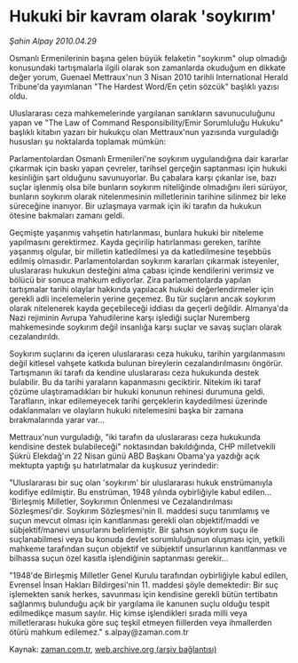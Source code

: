 # Hukuki bir kavram olarak 'soykırım'

*Şahin Alpay 2010.04.29*

<tr><td class="metin" colspan="2" style="padding-top: 20px; padding-left: 5px; ">Osmanlı Ermenilerinin başına gelen büyük felaketin "soykırım" olup olmadığı konusundaki tartışmalarla ilgili olarak son zamanlarda okuduğum en dikkate değer yorum, Guenael Mettraux'nun 3 Nisan 2010 tarihli International Herald Tribune'da yayımlanan "The Hardest Word/En çetin sözcük" başlıklı yazısı oldu.</td></tr><tr><td class="metin" colspan="2" style="padding-top: 20px; padding-left: 5px; "><p>Uluslararası ceza mahkemelerinde yargılanan sanıkların savunuculuğunu yapan ve "The Law of Command Responsibility/Emir Sorumluluğu Hukuku" başlıklı kitabın yazarı bir hukukçu olan Mettraux'nun yazısında vurguladığı hususları şu noktalarda toplamak mümkün:
<p>Parlamentolardan Osmanlı Ermenileri'ne soykırım uygulandığına dair kararlar çıkarmak için baskı yapan çevreler, tarihsel gerçeğin saptanması için hukuki kesinliğin şart olduğunu savunuyorlar. Bu çabalara karşı çıkanlar ise, bazı suçlar işlenmiş olsa bile bunların soykırım niteliğinde olmadığını ileri sürüyor, bunların soykırım olarak nitelenmesinin milletlerinin tarihine silinmez bir leke süreceğine inanıyor. Bir uzlaşmaya varmak için iki tarafın da hukukun ötesine bakmaları zamanı geldi.
<p> Geçmişte yaşanmış vahşetin hatırlanması, bunlara hukuki bir niteleme yapılmasını gerektirmez. Kayda geçirilip hatırlanması gereken, tarihte yaşanmış olgular, bir milletin katledilmesi ya da katledilmesine teşebbüs edilmiş olmasıdır. Parlamentolardan soykırım kararları çıkarmak isteyenler, uluslararası hukukun desteğini alma çabası içinde kendilerini verimsiz ve bölücü bir sonuca mahkum ediyorlar. Zira parlamentolarda yapılan tartışmalar tarihi olaylar hakkında yapılacak hukuki değerlendirmeler için gerekli adli incelemelerin yerine geçemez. Bu tür suçların ancak soykırım olarak nitelenerek kayda geçebileceği iddiası da geçerli değildir. Almanya'da Nazi rejiminin Avrupa Yahudilerine karşı işlediği suçlar Nuremberg mahkemesinde soykırım değil insanlığa karşı suçlar ve savaş suçları olarak cezalandırıldı.
<p> Soykırım suçlarını da içeren uluslararası ceza hukuku, tarihin yargılanmasını değil kitlesel vahşete katkıda bulunan bireylerin cezalandırılmasını öngörür. Tartışmanın iki tarafı da kendine uluslararası ceza hukukunda destek bulabilir. Bu da tarihi yaraların kapanmasını geciktirir. Nitekim iki taraf çözüme ulaştıramadıkları bir hukuki konunun rehinesi durumuna geldi. Tarafların, inkar edilemeyecek tarihi gerçeklerin kaydedilmesi üzerinde odaklanmaları ve olayların hukuki nitelemesini başka bir zamana bırakmalarında yarar var...
<p> Mettraux'nun vurguladığı, "iki tarafın da uluslararası ceza hukukunda kendisine destek bulabileceği" noktasından bakıldığında, CHP milletvekili Şükrü Elekdağ'ın 22 Nisan günü ABD Başkanı Obama'ya yazdığı açık mektupta yaptığı şu hatırlatmalar da kuşkusuz yerindedir:
<p> "Uluslararası bir suç olan 'soykırım' bir uluslararası hukuk enstrümanıyla kodifiye edilmiştir. Bu enstrüman, 1948 yılında oybirliğiyle kabul edilen... 'Birleşmiş Milletler, Soykırımın Önlenmesi ve Cezalandırılması Sözleşmesi'dir. Soykırım Sözleşmesi'nin II. maddesi suçu tanımlamış ve suçun mevcut olması için kanıtlanması gerekli olan objektif/maddi ve sübjektif/manevi unsurlarını belirlemiştir. Bir şahsın soykırım suçu ile suçlanabilmesi veya bu konuda devlet sorumluluğunun oluşması için, yetkili mahkeme tarafından suçun objektif ve sübjektif unsurlarının kanıtlanması ve bilhassa suçun özel kasıtla işlendiğinin saptanması gerekir...
<p> "1948'de Birleşmiş Milletler Genel Kurulu tarafından oybirliğiyle kabul edilen, Evrensel İnsan Hakları Bildirgesi'nin 11. maddesi şöyle demektedir: Bir suç işlemekten sanık herkes, savunması için kendisine gerekli bütün tertibatın sağlanmış bulunduğu açık bir yargılama ile kanunen suçlu olduğu tespit edilmedikçe masum sayılır. Hiç kimse işlendikleri sırada milli veya milletlerarası hukuka göre suç teşkil etmeyen fiillerden veya ihmallerden ötürü mahkum edilemez." s.alpay@zaman.com.tr<br/></p></p></p></p></p></p></p></td></tr>

Kaynak: [zaman.com.tr](http://zaman.com.tr/yazar.do?yazino=978331), [web.archive.org (arşiv bağlantısı)](http://web.archive.org/web/20100511011822/http://zaman.com.tr:80/yazar.do?yazino=978331)
